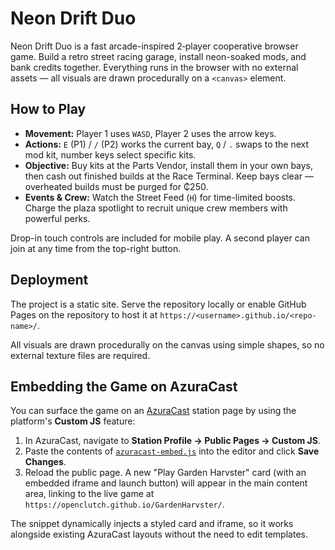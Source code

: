 # Neon Drift Duo

Neon Drift Duo is a fast arcade-inspired 2‑player cooperative browser game. Build a retro street racing garage, install neon-soaked mods, and bank credits together. Everything runs in the browser with no external assets — all visuals are drawn procedurally on a `<canvas>` element.

## How to Play

* **Movement:** Player 1 uses `WASD`, Player 2 uses the arrow keys.
* **Actions:** `E` (P1) / `/` (P2) works the current bay, `Q` / `.` swaps to the next mod kit, number keys select specific kits.
* **Objective:** Buy kits at the Parts Vendor, install them in your own bays, then cash out finished builds at the Race Terminal. Keep bays clear — overheated builds must be purged for ₵250.
* **Events & Crew:** Watch the Street Feed (`H`) for time-limited boosts. Charge the plaza spotlight to recruit unique crew members with powerful perks.

Drop-in touch controls are included for mobile play. A second player can join at any time from the top-right button.

## Deployment

The project is a static site. Serve the repository locally or enable GitHub Pages on the repository to host it at `https://<username>.github.io/<repo-name>/`.

All visuals are drawn procedurally on the canvas using simple shapes, so no external texture files are required.

## Embedding the Game on AzuraCast

You can surface the game on an [AzuraCast](https://www.azuracast.com/) station page by using the platform's **Custom
JS** feature:

1. In AzuraCast, navigate to **Station Profile → Public Pages → Custom JS**.
2. Paste the contents of [`azuracast-embed.js`](./azuracast-embed.js) into the editor and click **Save Changes**.
3. Reload the public page. A new "Play Garden Harvster" card (with an embedded iframe and launch button) will appear in
   the main content area, linking to the live game at `https://openclutch.github.io/GardenHarvster/`.

The snippet dynamically injects a styled card and iframe, so it works alongside existing AzuraCast layouts without the
need to edit templates.